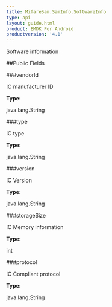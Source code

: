 ```yaml
---
title: MifareSam.SamInfo.SoftwareInfo
type: api
layout: guide.html
product: EMDK For Android
productversion: '4.1'
---
```



Software information

##Public Fields

###vendorId

IC manufacturer ID

**Type:**

java.lang.String

###type

IC type

**Type:**

java.lang.String

###version

IC Version

**Type:**

java.lang.String

###storageSize

IC Memory information

**Type:**

int

###protocol

IC Compliant protocol

**Type:**

java.lang.String









